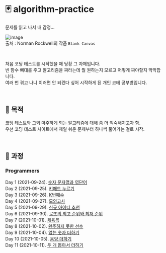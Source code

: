 # :black_joker: algorithm-practice

문제를 읽고 나서 내 감정...

![image](https://user-images.githubusercontent.com/71559880/134534932-40feb9fc-2b65-4fc6-a0d3-f7bdd71e9bb7.png)         
출처 : Norman Rockwell의 작품 `Blank Canvas`

<br>

처음 코딩 테스트를 시작했을 때 당황 그 자체입니다.       
빈 함수 뼈대를 주고 알고리즘을 짜라는데 뭘 원하는지 모르고 어떻게 짜야할지 막막합니다.          
여러 번 겪고 나니 이러면 안 되겠다 싶어 시작하게 된 개인 코테 공부방입니다.

<br>

## :thought_balloon: 목적
코딩 테스트와 그외 마주하게 되는 알고리즘에 대해 좀 더 익숙해지고자 함.      
우선 코딩 테스트 사이트에서 제일 쉬운 문제부터 하나씩 풀어가는 걸로 시작.

<br>

## :feet: 과정
### Programmers      
Day 1 (2021-09-24). [숫자 문자열과 영단어](https://programmers.co.kr/learn/courses/30/lessons/81301)         
Day 2 (2021-09-25). [키패드 누르기](https://programmers.co.kr/learn/courses/30/lessons/67256)         
Day 3 (2021-09-26). [K번째수](https://programmers.co.kr/learn/courses/30/lessons/42748)          
Day 4 (2021-09-27). [모의고사](https://programmers.co.kr/learn/courses/30/lessons/42840)          
Day 5 (2021-09-29). [신규 아이디 추천](https://programmers.co.kr/learn/courses/30/lessons/72410)            
Day 6 (2021-09-30). [로또의 최고 순위와 최저 순위](https://programmers.co.kr/learn/courses/30/lessons/77484)               
Day 7 (2021-10-01). [체육복](https://programmers.co.kr/learn/courses/30/lessons/42862)                       
Day 8 (2021-10-02). [완주하지 못한 선수](https://programmers.co.kr/learn/courses/30/lessons/42576)                     
Day 9 (2021-10-04). [없는 숫자 더하기](https://programmers.co.kr/learn/courses/30/lessons/86051)                      
Day 10 (2021-10-05). [음양 더하기](https://programmers.co.kr/learn/courses/30/lessons/76501)                   
Day 11 (2021-10-11). [두 개 뽑아서 더하기](https://programmers.co.kr/learn/courses/30/lessons/68644)                      
